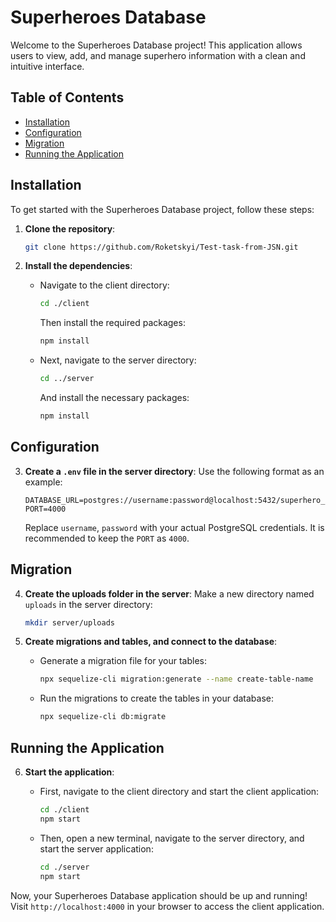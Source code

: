 # Superheroes Database

Welcome to the Superheroes Database project! This application allows users to view, add, and manage superhero information with a clean and intuitive interface.

## Table of Contents
- [Installation](#installation)
- [Configuration](#configuration)
- [Migration](#migration)
- [Running the Application](#running-the-application)

## Installation

To get started with the Superheroes Database project, follow these steps:

1. **Clone the repository**:
   ```bash
   git clone https://github.com/Roketskyi/Test-task-from-JSN.git
   ```

2. **Install the dependencies**:
   - Navigate to the client directory:
     ```bash
     cd ./client
     ```
     Then install the required packages:
     ```bash
     npm install
     ```

   - Next, navigate to the server directory:
     ```bash
     cd ../server
     ```
     And install the necessary packages:
     ```bash
     npm install
     ```

## Configuration

3. **Create a `.env` file in the server directory**:
   Use the following format as an example:
   ```plaintext
   DATABASE_URL=postgres://username:password@localhost:5432/superhero_db
   PORT=4000
   ```
   Replace `username`, `password` with your actual PostgreSQL credentials. It is recommended to keep the `PORT` as `4000`.

## Migration

4. **Create the uploads folder in the server**:
   Make a new directory named `uploads` in the server directory:
   ```bash
   mkdir server/uploads
   ```

5. **Create migrations and tables, and connect to the database**:
   - Generate a migration file for your tables:
     ```bash
     npx sequelize-cli migration:generate --name create-table-name
     ```
   - Run the migrations to create the tables in your database:
     ```bash
     npx sequelize-cli db:migrate
     ```

## Running the Application

6. **Start the application**:
   - First, navigate to the client directory and start the client application:
     ```bash
     cd ./client
     npm start
     ```

   - Then, open a new terminal, navigate to the server directory, and start the server application:
     ```bash
     cd ./server
     npm start
     ```

Now, your Superheroes Database application should be up and running! Visit `http://localhost:4000` in your browser to access the client application.
